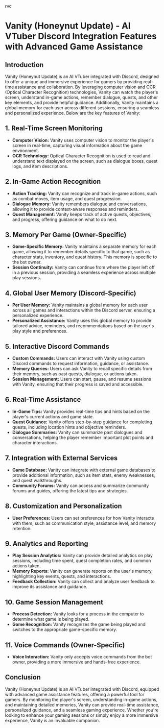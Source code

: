 rvc




# Vanity (Honeynut Update) - AI VTuber Discord Integration Features with Advanced Game Assistance

## Introduction
Vanity (Honeynut Update) is an AI VTuber integrated with Discord, designed to offer a unique and immersive experience for gamers by providing real-time assistance and collaboration. By leveraging computer vision and OCR (Optical Character Recognition) technologies, Vanity can watch the player's screen, understand in-game actions, remember dialogue, quests, and other key elements, and provide helpful guidance. Additionally, Vanity maintains a global memory for each user across different sessions, ensuring a seamless and personalized experience. Below are the key features of Vanity:

## 1. **Real-Time Screen Monitoring**
- **Computer Vision:** Vanity uses computer vision to monitor the player's screen in real-time, capturing visual information about the game environment.
- **OCR Technology:** Optical Character Recognition is used to read and understand text displayed on the screen, such as dialogue boxes, quest logs, and item descriptions.

## 2. **In-Game Action Recognition**
- **Action Tracking:** Vanity can recognize and track in-game actions, such as combat moves, item usage, and quest progression.
- **Dialogue Memory:** Vanity remembers dialogue and conversations, allowing it to provide context-aware responses and reminders.
- **Quest Management:** Vanity keeps track of active quests, objectives, and progress, offering guidance on what to do next.

## 3. **Memory Per Game (Owner-Specific)**
- **Game-Specific Memory:** Vanity maintains a separate memory for each game, allowing it to remember details specific to that game, such as character stats, inventory, and quest history. This memory is specific to the bot owner.
- **Session Continuity:** Vanity can continue from where the player left off in a previous session, providing a seamless experience across multiple play sessions.

## 4. **Global User Memory (Discord-Specific)**
- **Per User Memory:** Vanity maintains a global memory for each user across all games and interactions within the Discord server, ensuring a personalized experience.
- **Personalized Assistance:** Vanity uses this global memory to provide tailored advice, reminders, and recommendations based on the user's play style and preferences.

## 5. **Interactive Discord Commands**
- **Custom Commands:** Users can interact with Vanity using custom Discord commands to request information, guidance, or assistance.
- **Memory Queries:** Users can ask Vanity to recall specific details from their memory, such as past quests, dialogue, or actions taken.
- **Session Management:** Users can start, pause, and resume sessions with Vanity, ensuring that their progress is saved and accessible.

## 6. **Real-Time Assistance**
- **In-Game Tips:** Vanity provides real-time tips and hints based on the player's current actions and game state.
- **Quest Guidance:** Vanity offers step-by-step guidance for completing quests, including location hints and objective reminders.
- **Dialogue Summaries:** Vanity can summarize past dialogues and conversations, helping the player remember important plot points and character interactions.

## 7. **Integration with External Services**
- **Game Database:** Vanity can integrate with external game databases to provide additional information, such as item stats, enemy weaknesses, and quest walkthroughs.
- **Community Forums:** Vanity can access and summarize community forums and guides, offering the latest tips and strategies.

## 8. **Customization and Personalization**
- **User Preferences:** Users can set preferences for how Vanity interacts with them, such as communication style, assistance level, and memory retention.

## 9. **Analytics and Reporting**
- **Play Session Analytics:** Vanity can provide detailed analytics on play sessions, including time spent, quest completion rates, and common actions taken.
- **Memory Reports:** Vanity can generate reports on the user's memory, highlighting key events, quests, and interactions.
- **Feedback Collection:** Vanity can collect and analyze user feedback to improve its assistance and guidance.

## 10. **Game Session Management**
- **Process Detection:** Vanity looks for a process in the computer to determine what game is being played.
- **Game Recognition:** Vanity recognizes the game being played and switches to the appropriate game-specific memory.

## 11. **Voice Commands (Owner-Specific)**
- **Voice Interaction:** Vanity only accepts voice commands from the bot owner, providing a more immersive and hands-free experience.

## Conclusion
Vanity (Honeynut Update) is an AI VTuber integrated with Discord, equipped with advanced game assistance features, offering a powerful tool for gamers. By monitoring the player's screen, understanding in-game actions, and maintaining detailed memories, Vanity can provide real-time assistance, personalized guidance, and a seamless gaming experience. Whether you're looking to enhance your gaming sessions or simply enjoy a more immersive experience, Vanity is an invaluable companion.